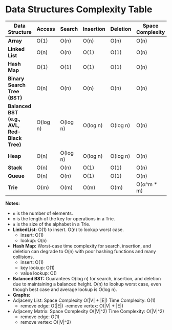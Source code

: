 
# Data Structures Complexity Table

| Data Structure | Access  | Search  | Insertion | Deletion | Space Complexity |
|----------------|---------|---------|-----------|----------|------------------|
| **Array**      | O(1)    | O(n)    | O(n)      | O(n)     | O(n)             |
| **Linked List**| O(n)    | O(n)    | O(1)      | O(1)     | O(n)             |
| **Hash Map**   | O(1)    | O(1)    | O(1)      | O(1)     | O(n)             |
| **Binary Search Tree (BST)** | O(n) | O(n) | O(n) | O(n) | O(n)   |
| **Balanced BST (e.g., AVL, Red-Black Tree)** | O(log n) | O(log n) | O(log n) | O(log n) | O(n) |
| **Heap**       | O(n)    | O(log n) | O(log n) | O(log n) | O(n)             |
| **Stack**      | O(n)    | O(n)    | O(1)      | O(1)     | O(n)             |
| **Queue**      | O(n)    | O(n)    | O(1)      | O(1)     | O(n)             |
| **Trie**       | O(m)    | O(m)    | O(m)      | O(m)     | O(α^m * m)       |

**Notes:**
- `n` is the number of elements.
- `m` is the length of the key for operations in a Trie.
- `α` is the size of the alphabet in a Trie.
- **LinkedList:** O(1) to insert. O(n) to lookup worst case.
   - insert: O(1)
   - lookup: O(n)
- **Hash Map:** Worst-case time complexity for search, insertion, and deletion can degrade to O(n) with poor hashing functions and many collisions.
   - insert: O(1)
   - key lookup: O(1)
   - value lookup: O()
- **Balanced BST:** Guarantees O(log n) for search, insertion, and deletion due to maintaining a balanced height. O(n) to lookup worst case, even though best case and average lookup is O(log n).
- **Graphs:**
 - Adjaceny List: Space Complexity O(|V| + |E|) Time Complexity: O(1)
   - remove edge: O(|E|)
   -remove vertex: O(|V| + |E|)
 - Adjaceny Matrix: Space Complexity O(|V|^2) Time Complexity: O(|V|^2)
   - remove edge: O(1)
   - remove vertex: O(|V|^2)
